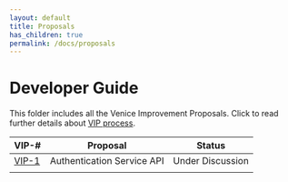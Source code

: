 ```yaml
---
layout: default
title: Proposals
has_children: true
permalink: /docs/proposals
---
```


# Developer Guide

This folder includes all the Venice Improvement Proposals. Click to read further details about
[VIP process](../dev_guide/design_doc.md).

| VIP-#               | Proposal                   | Status           |
| ------------------- | -------------------------- | ---------------- |
| [VIP-1](./vip-1.md) | Authentication Service API | Under Discussion |
|                     |                            |                  |

